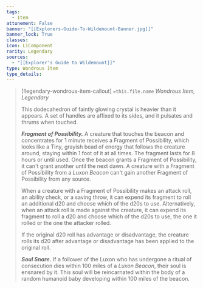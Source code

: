 ```yaml
---
tags:
  - Item
attunement: False
banner: "[[Explorers-Guide-To-Wildemount-Banner.jpg]]"
banner_lock: True
classes:
icon: LiComponent
rarity: Legendary
sources:
  - "[[Explorer's Guide to Wildemount]]"
type: Wondrous Item
type_details: 
---
```

>[!legendary-wondrous-item-callout] `=this.file.name`
>*Wondrous Item, Legendary*
>
>This dodecahedron of faintly glowing crystal is heavier than it appears. A set of handles are affixed to its sides, and it pulsates and thrums when touched.
>
>***Fragment of Possibility.*** A creature that touches the beacon and concentrates for 1 minute receives a Fragment of Possibility, which looks like a Tiny, grayish bead of energy that follows the creature around, staying within 1 foot of it at all times. The fragment lasts for 8 hours or until used. Once the beacon grants a Fragment of Possibility, it can't grant another until the next dawn. A creature with a Fragment of Possibility from a *Luxon Beacon* can't gain another Fragment of Possibility from any source.
>
>When a creature with a Fragment of Possibility makes an attack roll, an ability check, or a saving throw, it can expend its fragment to roll an additional d20 and choose which of the d20s to use. Alternatively, when an attack roll is made against the creature, it can expend its fragment to roll a d20 and choose which of the d20s to use, the one it rolled or the one the attacker rolled.
>
>If the original d20 roll has advantage or disadvantage, the creature rolls its d20 after advantage or disadvantage has been applied to the original roll.
>
>***Soul Snare.*** If a follower of the Luxon who has undergone a ritual of consecution dies within 100 miles of a *Luxon Beacon*, their soul is ensnared by it. This soul will be reincarnated within the body of a random humanoid baby developing within 100 miles of the beacon.
>
>
